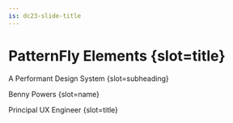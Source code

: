 ```yaml
---
is: dc23-slide-title
---
```


# PatternFly Elements {slot=title}

A Performant Design System {slot=subheading}

Benny Powers {slot=name}

Principal UX Engineer {slot=title}
